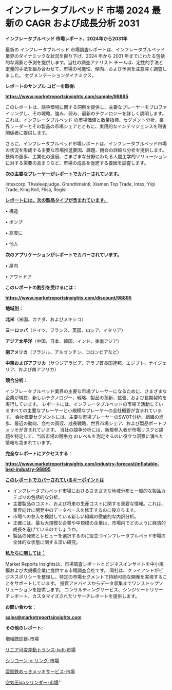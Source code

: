 # インフレータブルベッド 市場 2024 最新の CAGR および成長分析 2031

<strong>インフレータブルベッド 市場レポート、2024年から2031年</strong>

最新の インフレータブルベッド 市場調査レポートは、インフレータブルベッド 業界のダイナミックな状況を掘り下げ、2024 年から 2031 年までにわたる包括的な洞察と予測を提供します。当社の調査アナリスト チームは、定性的手法と定量的手法を組み合わせて、市場の可能性、傾向、および予測を注意深く調査しました。 セグメンテーションダイナミクス。



<strong>レポートのサンプル コピーを取得:</strong> <a href=https://www.marketreportsinsights.com/sample/98895>

<strong><u>https://www.marketreportsinsights.com/sample/98895</u></strong></a>

このレポートは、競争環境に関する洞察を提供し、主要なプレーヤーをプロファイリングし、その戦略、強み、弱み、最新のテクノロジーを詳しく説明します。 これは、インフレータブルベッド の市場価値と数量指標、セグメント分析、業界リーダーとその製品の市場シェアとともに、実用的なインテリジェンスを利害関係者に提供します。

さらに、インフレータブルベッド市場レポートは、インフレータブルベッド市場の状況を形成する主要な市場推進要因、課題、機会の詳細な分析を提供します。 技術の進歩、工業化の進展、さまざまな分野にわたる人間工学的ソリューションに対する需要の高まりなど、市場の成長を促進する要因を調査します。



<strong><u>次の主要なプレーヤーがレポートでカバーされています。</u></strong>

Intexcorp, Thesleepjudge, Grandtimeintl, Xiamen Top Trade, Intex, Yiqi Trade, King Koll, Flisa, Rogisi



<strong><u><b>レポートには、次の製品タイプが含まれています。</b></u></strong>

• 構造

• ポンプ

• 高度に

• 他人



<strong><b>次のアプリケーションがレポートでカバーされています。</b></strong>

• 屋内

• アウトドア



<strong><b>このレポートの割引を受けるには：</b></strong><a href=https://www.marketreportsinsights.com/discount/98895>

<strong><u>https://www.marketreportsinsights.com/discount/98895</u></strong></a>



<strong>地域別：</strong>



<strong>北米</strong>（米国、カナダ、およびメキシコ）



<strong>ヨーロッパ</strong>（ドイツ、フランス、英国、ロシア、イタリア）



<strong>アジア太平洋</strong>（中国、日本、韓国、インド、東南アジア）



<strong>南アメリカ</strong>（ブラジル、アルゼンチン、コロンビアなど）



<strong>中東およびアフリカ</strong>（サウジアラビア、アラブ首長国連邦、エジプト、ナイジェリア、および南アフリカ）



<strong>競合分析：</strong>

インフレータブルベッド業界の主要な市場プレーヤーになるために、さまざまな企業が現在、新しいテクノロジー、戦略、製品の革新、拡張、および長期契約を実行しています。 レポートには、インフレータブルベッドの市場で活動しているすべての主要なプレーヤーと小規模なプレーヤーの会社概要が含まれています。 会社概要セグメントには、主要な市場プレーヤーのSWOT分析、組織の進歩、最近の動向、会社の買収、成長戦略、世界市場シェア、および製品ポートフォリオが含まれています。 当社の競争分析には、新規参入者が市場リスクと課題を特定して、当該市場の競争力 のレベルを測定するのに役立つ洞察に満ちた情報も含まれています。



<strong>完全なレポートにアクセスする</strong>：

<a href=https://www.marketreportsinsights.com/industry-forecast/inflatable-bed-industry-98895>

<strong><u>https://www.marketreportsinsights.com/industry-forecast/inflatable-bed-industry-98895</u></strong></a>



<strong><u><b>このレポートでカバーされているキーポイントは</b></u></strong>
<ul>
  <li>インフレータブルベッド市場におけるさまざまな地域分布と一般的な製品カテゴリの包括的な分析。</li>
  <li>主要製品のコスト、および将来の生産コストに関する重要な情報。これは、業界向けに開発中のデータベースを修正するのに役立ちます。</li>
  <li>市場への参入を検討している新しい組織の徹底的な内訳分析。</li>
  <li>正確には、最も大規模な企業や中規模の企業は、市場内でどのように経済的成長を遂げているのでしょうか。</li>
  <li>製品の発売とレビューを選択するのに役立つインフレータブルベッド市場の全体的な状態に関する深い研究。</li>
</ul>


<strong><u><b>私たちに関しては：</b></u></strong>

Market Reports Insightsは、市場調査レポートとビジネスインサイトを中小規模および大規模企業に提供する市場調査会社です。 同社は、クライアントがビジネスポリシーを整理し、特定の市場セグメントで持続可能な開発を実現することをサポートしています。 投資アドバイスからデータ収集までワンストップソリューションを提供します。 コンサルティングサービス、シンジケートリサーチレポート、カスタマイズされたリサーチレポートを提供します。



<strong><b>お問い合わせ</b></strong>：

<a href=mailto:sales@marketreportsinsights.com>

<strong><u>sales@marketreportsinsights.com</u></strong></a>



<strong>その他のレポート:</strong>

<a href=https://www.linkedin.com/pulse/増幅聴診器-市場-2023-swot-分析と成長率-2030-data-dive-discoveries-24-analysis-80cqf/>増幅聴診器-市場</a>

<a href=https://www.linkedin.com/pulse/リニア可変差動トランス-lvdt-市場-2023-swot-分析と最新イノベーション-zriqf/>リニア可変差動トランス-lvdt-市場</a>

<a href=https://www.linkedin.com/pulse/シリコーン-o-リング-市場-2023-swot-分析と成長率-2030-ib7uf/>シリコーン-o-リング-市場</a>

<a href=https://www.linkedin.com/pulse/亜鉛鉄めっきメッキサービス-市場-2023-swot-分析と最新イノベーション-9cfvf/>亜鉛鉄めっきメッキサービス-市場</a>

<a href=https://www.linkedin.com/pulse/空気圧isoシリンダー-市場-2023-swot-分析と成長率-2030-hjcpf/>空気圧isoシリンダー-市場</a>"
